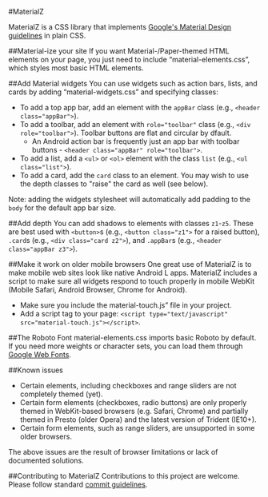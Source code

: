 #MaterialZ

MaterialZ is a CSS library that implements [Google's Material Design guidelines](http://google.com/design) in plain CSS.


##Material-ize your site
If you want Material-/Paper-themed HTML elements on your page, you just need to include “material-elements.css”, which styles most basic HTML elements.

##Add Material widgets
You can use widgets such as action bars, lists, and cards by adding “material-widgets.css” and specifying classes:
* To add a top app bar, add an element with the `appBar` class (e.g., `<header class="appBar">`).
* To add a toolbar, add an element with `role="toolbar"` class (e.g., `<div role="toolbar">`).  Toolbar buttons are flat and circular by dfault.
  - An Android action bar is frequently just an app bar with toolbar buttons - `<header class="appBar" role="toolbar">`.
* To add a list, add a `<ul>` or `<ol>` element with the class `list` (e.g., `<ul class="list">`).
* To add a card, add the `card` class to an element.  You may wish to use the depth classes to "raise" the card as well (see below).

Note: adding the widgets stylesheet will automatically add padding to the `body` for the default app bar size.

##Add depth
You can add shadows to elements with classes `z1`-`z5`.  These are best used with `<button>`s (e.g., `<button class="z1">` for a raised button), `.card`s (e.g., `<div class="card z2">`), and `.appBar`s (e.g., `<header class="appBar z3">`).

##Make it work on older mobile browsers
One great use of MaterialZ is to make mobile web sites look like native Android L apps.  MaterialZ includes a script to make sure all widgets respond to touch properly in mobile WebKit (Mobile Safari, Android Browser, Chrome for Android).
* Make sure you include the material-touch.js” file in your project.
* Add a script tag to your page: `<script type="text/javascript" src="material-touch.js"></script>`.

##The Roboto Font
material-elements.css imports basic Roboto by default.  If you need more weights or character sets, you can load them through [Google Web Fonts](http://google.com/fonts#UsePlace:use/Collection:Roboto).

##Known issues
* Certain elements, including checkboxes and range sliders are not completely themed (yet).
* Certain form elements (checkboxes, radio buttons) are only properly themed in WebKit-based browsers (e.g. Safari, Chrome) and partially themed in Presto (older Opera) and the latest version of Trident (IE10+).
* Certain form elements, such as range sliders, are unsupported in some older browsers.

The above issues are the result of browser limitations or lack of documented solutions.

##Contributing to MaterialZ
Contributions to this project are welcome.  Please follow standard [commit guidelines](http://git-scm.com/book/ch5-2.html#Commit-Guidelines).
